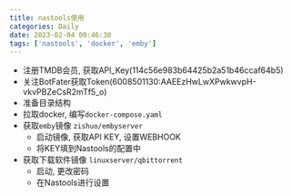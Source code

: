```yaml
---
title: nastools使用
categories: Daily
date: 2023-02-04 00:46:30
tags: ['nastools', 'docker', 'emby']
---
```



<!-- 摘要部分 -->
<!-- more -->

- 注册TMDB会员, 获取API_Key(114c56e983b64425b2a51b46ccaf64b5)
- 关注BotFater获取Token(6008501130:AAEEzHwLwXPwkwvpH-vkvPBZeCsR2mTf5_o)
- 准备目录结构
- 拉取docker, 编写`docker-compose.yaml`
- 获取`emby`镜像 `zishuo/embyserver`
  + 启动镜像, 获取API KEY, 设置WEBHOOK 
  + 将KEY填到Nastools的配置中
- 获取下载软件镜像 `linuxserver/qbittorrent`
  + 启动, 更改密码
  + 在Nastools进行设置 